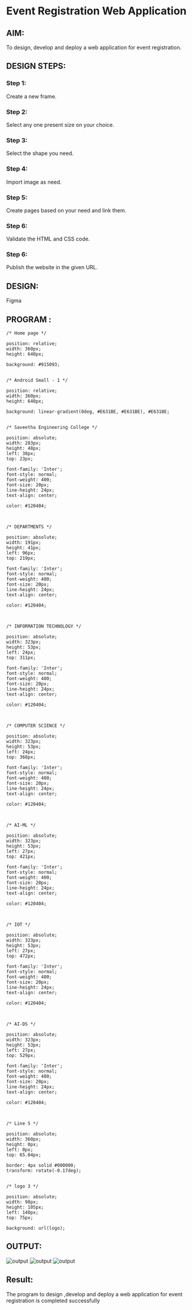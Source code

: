 # Event Registration Web Application

## AIM:
To design, develop and deploy a web application for event registration.

## DESIGN STEPS:

### Step 1:
Create a new frame.

### Step 2:
Select any one present size on your choice.

### Step 3:
Select the shape you need.

### Step 4:
Import image as need.

### Step 5:
Create pages based on your need and link them.

### Step 6:

Validate the HTML and CSS code.

### Step 6:

Publish the website in the given URL.

## DESIGN:
Figma
## PROGRAM :
```
/* Home page */

position: relative;
width: 360px;
height: 640px;

background: #915093;


/* Android Small - 1 */

position: relative;
width: 360px;
height: 640px;

background: linear-gradient(0deg, #E631BE, #E631BE), #E631BE;


/* Saveetha Engineering College */

position: absolute;
width: 283px;
height: 48px;
left: 38px;
top: 23px;

font-family: 'Inter';
font-style: normal;
font-weight: 400;
font-size: 20px;
line-height: 24px;
text-align: center;

color: #120404;



/* DEPARTMENTS */

position: absolute;
width: 191px;
height: 41px;
left: 96px;
top: 219px;

font-family: 'Inter';
font-style: normal;
font-weight: 400;
font-size: 20px;
line-height: 24px;
text-align: center;

color: #120404;



/* INFORMATION TECHNOLOGY */

position: absolute;
width: 323px;
height: 53px;
left: 24px;
top: 311px;

font-family: 'Inter';
font-style: normal;
font-weight: 400;
font-size: 20px;
line-height: 24px;
text-align: center;

color: #120404;



/* COMPUTER SCIENCE */

position: absolute;
width: 323px;
height: 53px;
left: 24px;
top: 368px;

font-family: 'Inter';
font-style: normal;
font-weight: 400;
font-size: 20px;
line-height: 24px;
text-align: center;

color: #120404;



/* AI-ML */

position: absolute;
width: 323px;
height: 53px;
left: 27px;
top: 421px;

font-family: 'Inter';
font-style: normal;
font-weight: 400;
font-size: 20px;
line-height: 24px;
text-align: center;

color: #120404;



/* IOT */

position: absolute;
width: 323px;
height: 53px;
left: 27px;
top: 472px;

font-family: 'Inter';
font-style: normal;
font-weight: 400;
font-size: 20px;
line-height: 24px;
text-align: center;

color: #120404;



/* AI-DS */

position: absolute;
width: 323px;
height: 53px;
left: 27px;
top: 529px;

font-family: 'Inter';
font-style: normal;
font-weight: 400;
font-size: 20px;
line-height: 24px;
text-align: center;

color: #120404;



/* Line 5 */

position: absolute;
width: 360px;
height: 0px;
left: 0px;
top: 65.04px;

border: 4px solid #000000;
transform: rotate(-0.17deg);


/* logo 3 */

position: absolute;
width: 98px;
height: 105px;
left: 140px;
top: 75px;

background: url(logo);

```

## OUTPUT:

![output](./out91.png)
![output](./out92.png)
![output](./out93.png)

## Result:

The program to design ,develop and deploy a web application for event registration is completed successfully